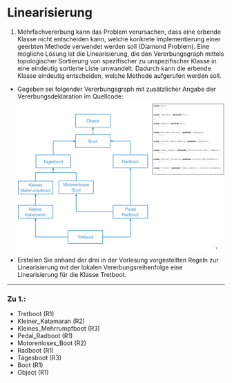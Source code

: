 # Linearisierung
1. Mehrfachvererbung kann das Problem verursachen, dass eine erbende Klasse nicht entscheiden kann, welche konkrete Implementierung einer geerbten Methode verwendet werden soll (Diamond Problem). Eine mögliche Lösung ist die Linearisierung, die den Vererbungsgraph mittels topologischer Sortierung von spezifischer zu unspezifischer Klasse in eine eindeutig sortierte Liste umwandelt. Dadurch kann die erbende Klasse eindeutig entscheiden, welche Methode aufgerufen werden soll.
- Gegeben sei folgender Vererbungsgraph mit zusätzlicher Angabe der Vererbungsdeklaration im Quellcode:
![Vererbungsgraph](./img_a042.png)
- Erstellen Sie anhand der drei in der Vorlesung vorgestellten Regeln zur Linearisierung mit der lokalen Vererbungsreihenfolge eine Linearisierung für die Klasse Tretboot.
---
### Zu 1.:
- Tretboot (R1)
- Kleiner_Katamaran (R2)
- Kleines_Mehrrumpfboot (R3)
- Pedal_Radboot (R1)
- Motorenloses_Boot (R2)
- Radboot (R1)
- Tagesboot (R3)
- Boot (R1)
- Object (R1)
